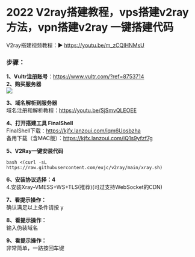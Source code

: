 # 2022 V2ray搭建教程，vps搭建v2ray方法，vpn搭建v2ray 一键搭建代码
V2ray搭建视频教程：▶ https://youtu.be/m_zCQIHNMsU
### 步骤：<br>
**1、Vultr注册账号**：https://www.vultr.com/?ref=8753714<br>
**2、购买服务器**<br>
<img src="https://raw.githubusercontent.com/kjfx/v2ray/main/3%E8%B4%AD%E4%B9%B0%E6%9C%8D%E5%8A%A1%E5%99%A8.png" />

**3、域名解析到服务器**<br>
域名注册和解析教程：https://youtu.be/SjSmvQLEOEE<br>

**4、打开搭建工具 FinalShell**<br>
FinalShell下载：https://kjfx.lanzoui.com/iqm6Uosbzha<br>
备用下载（含MAC版）：https://kjfx.lanzoui.com/iQ1s9yfzf7g<br>

**5、V2Ray一键安装代码**<br>

    bash <(curl -sL https://raw.githubusercontent.com/eujc/v2ray/main/xray.sh)

**6、安装协议选择：4**<br>
4.安装Xray-VMESS+WS+TLS(推荐)(可过支持WebSocket的CDN)

**7、看提示操作：**<br>
确认满足以上条件请按 y

**8、看提示操作：**<br>
输入伪装域名

**9、看提示操作：**<br>
非常简单，一路按回车键
